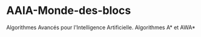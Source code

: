 # AAIA-Monde-des-blocs
Algorithmes Avancés pour l'Intelligence Artificielle. Algorithmes A* et AWA*

